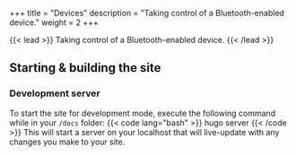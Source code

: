 +++
title = "Devices"
description = "Taking control of a Bluetooth-enabled device."
weight = 2
+++

{{< lead >}}
Taking control of a Bluetooth-enabled device.
{{< /lead >}}

## Starting & building the site
### Development server
To start the site for development mode, execute the following command while in your <code>/docs</code> folder:
{{< code lang="bash" >}}
hugo server
{{< /code >}}
This will start a server on your localhost that will live-update with any changes you make to your site.

